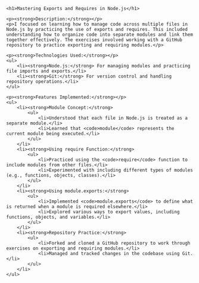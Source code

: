     <h1>Mastering Exports and Requires in Node.js</h1>

    <p><strong>Description:</strong></p>
    <p>I focused on learning how to manage code across multiple files in Node.js by practicing the use of exports and requires. This included understanding how to organize code into separate modules and link them together effectively. The exercises involved working with a GitHub repository to practice exporting and requiring modules.</p>

    <p><strong>Technologies Used:</strong></p>
    <ul>
        <li><strong>Node.js:</strong> For managing modules and practicing file imports and exports.</li>
        <li><strong>Git:</strong> For version control and handling repository operations.</li>
    </ul>

    <p><strong>Features Implemented:</strong></p>
    <ul>
        <li><strong>Module Concept:</strong>
            <ul>
                <li>Understood that each file in Node.js is treated as a separate module.</li>
                <li>Learned that <code>module</code> represents the current module being executed.</li>
            </ul>
        </li>
        <li><strong>Using require Function:</strong>
            <ul>
                <li>Practiced using the <code>require</code> function to include modules from other files.</li>
                <li>Experimented with including different types of modules (e.g., functions, objects, classes).</li>
            </ul>
        </li>
        <li><strong>Using module.exports:</strong>
            <ul>
                <li>Implemented <code>module.exports</code> to define what is returned when a module is required elsewhere.</li>
                <li>Explored various ways to export values, including functions, objects, and variables.</li>
            </ul>
        </li>
        <li><strong>Repository Practice:</strong>
            <ul>
                <li>Forked and cloned a GitHub repository to work through exercises on exporting and requiring modules.</li>
                <li>Managed and tracked changes in the codebase using Git.</li>
            </ul>
        </li>
    </ul>
